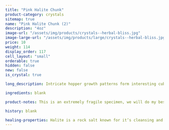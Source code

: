 ```yaml
---
title: "Pink Halite Chunk"
product-category: crystals
sitemap: true
name: "Pink Halite Chunk (2)"
description: "4oz"
image-url: "/assets/img/products/crystals--herbal-bliss.jpg"
image-large-url: "/assets/img/products/large/crystals--herbal-bliss.jpg"
price: 10
weight: 114
display_order: 117
cell_layout: "small"
orderable: true
hidden: false
new: false
is_crystal: true

long_description: Intricate hopper growth patterns form interesting cube crystals with amazing growth lines. Gentle pink base with deep pink spots which fade in white, icy crystals. Pink Halite this size is amazing in the bath - one stone will give you multiple uses. Simply place it in your next ritual bath to help cleanse the aura and disperse negativity.

ingredients: blank

product-notes: This is an extremely fragile specimen, we will do my best to package it as safely as possible but please be aware some little pieces may break off in transit.

history: blank

healing-properties: Halite is a rock salt known for it’s cleansing and purifying properties, it aids in clarifying energy blocks and balancing energy fields. This makes it perfect for cleansing your other crystals! Similar to Selenite, you can rest your other crystals on it to remove unwanted/negative energies. In meditation, Pink Halite connects to the heart and solar plexus chakras allowing a self-loving awareness which aids in the release of emotional issues and attachments.
---
```

